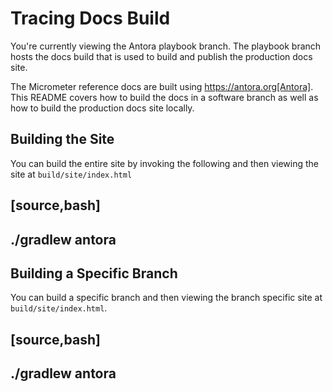 # Tracing Docs Build

You're currently viewing the Antora playbook branch.
The playbook branch hosts the docs build that is used to build and publish the production docs site.

The Micrometer reference docs are built using https://antora.org[Antora].
This README covers how to build the docs in a software branch as well as how to build the production docs site locally.

## Building the Site

You can build the entire site by invoking the following and then viewing the site at `build/site/index.html`

[source,bash]
----
./gradlew antora
----

## Building a Specific Branch

You can build a specific branch and then viewing the branch specific site at `build/site/index.html`.

[source,bash]
----
./gradlew antora
----
